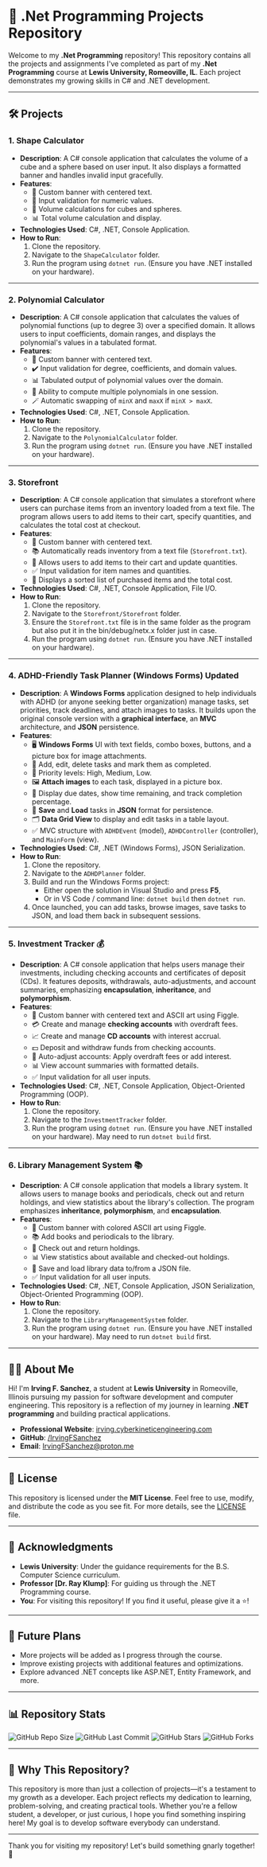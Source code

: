 # 🚀 .Net Programming Projects Repository

Welcome to my **.Net Programming** repository! This repository contains all the projects and assignments I've completed as part of my **.Net Programming** course at **Lewis University, Romeoville, IL**. Each project demonstrates my growing skills in C# and .NET development.

---

## 🛠️ Projects

### 1. **Shape Calculator**

- **Description**: A C# console application that calculates the volume of a cube and a sphere based on user input. It also displays a formatted banner and handles invalid input gracefully.
- **Features**:
  - 🎨 Custom banner with centered text.
  - 🔢 Input validation for numeric values.
  - 📐 Volume calculations for cubes and spheres.
  - 📊 Total volume calculation and display.
- **Technologies Used**: C#, .NET, Console Application.
- **How to Run**:
  1. Clone the repository.
  2. Navigate to the `ShapeCalculator` folder.
  3. Run the program using `dotnet run`. (Ensure you have .NET installed on your hardware).

---

### 2. **Polynomial Calculator**

- **Description**: A C# console application that calculates the values of polynomial functions (up to degree 3) over a specified domain. It allows users to input coefficients, domain ranges, and displays the polynomial's values in a tabulated format.
- **Features**:
  - 🎨 Custom banner with centered text.
  - ✔️ Input validation for degree, coefficients, and domain values.
  - 📊 Tabulated output of polynomial values over the domain.
  - 🔄 Ability to compute multiple polynomials in one session.
  - 🪄 Automatic swapping of `minX` and `maxX` if `minX > maxX`.
- **Technologies Used**: C#, .NET, Console Application.
- **How to Run**:
  1. Clone the repository.
  2. Navigate to the `PolynomialCalculator` folder.
  3. Run the program using `dotnet run`. (Ensure you have .NET installed on your hardware).

---

### 3. **Storefront**

- **Description**: A C# console application that simulates a storefront where users can purchase items from an inventory loaded from a text file. The program allows users to add items to their cart, specify quantities, and calculates the total cost at checkout.
- **Features**:
  - 🎨 Custom banner with centered text.
  - 📚 Automatically reads inventory from a text file (`Storefront.txt`).
  - 🛒 Allows users to add items to their cart and update quantities.
  - ✅ Input validation for item names and quantities.
  - 🧾 Displays a sorted list of purchased items and the total cost.
- **Technologies Used**: C#, .NET, Console Application, File I/O.
- **How to Run**:
  1. Clone the repository.
  2. Navigate to the `Storefront/Storefront` folder.
  3. Ensure the `Storefront.txt` file is in the same folder as the program but also put it in the bin/debug/netx.x folder just in case.
  4. Run the program using `dotnet run`. (Ensure you have .NET installed on your hardware).

---

### 4. **ADHD-Friendly Task Planner** (Windows Forms) Updated

- **Description**: A **Windows Forms** application designed to help individuals with ADHD (or anyone seeking better organization) manage tasks, set priorities, track deadlines, and attach images to tasks. It builds upon the original console version with a **graphical interface**, an **MVC** architecture, and **JSON** persistence.
- **Features**:
  - 🖥️ **Windows Forms** UI with text fields, combo boxes, buttons, and a picture box for image attachments.
  - 📝 Add, edit, delete tasks and mark them as completed.
  - 🎨 Priority levels: High, Medium, Low.
  - 🖼️ **Attach images** to each task, displayed in a picture box.
  - 📅 Display due dates, show time remaining, and track completion percentage.
  - 💾 **Save** and **Load** tasks in **JSON** format for persistence.
  - 🗂️ **Data Grid View** to display and edit tasks in a table layout.
  - ✅ MVC structure with `ADHDEvent` (model), `ADHDController` (controller), and `MainForm` (view).
- **Technologies Used**: C#, .NET (Windows Forms), JSON Serialization.
- **How to Run**:
  1. Clone the repository.
  2. Navigate to the `ADHDPlanner` folder.
  3. Build and run the Windows Forms project:
     - Either open the solution in Visual Studio and press **F5**,
     - Or in VS Code / command line: `dotnet build` then `dotnet run`.
  4. Once launched, you can add tasks, browse images, save tasks to JSON, and load them back in subsequent sessions.

---

### 5. **Investment Tracker** 💰

- **Description**: A C# console application that helps users manage their investments, including checking accounts and certificates of deposit (CDs). It features deposits, withdrawals, auto-adjustments, and account summaries, emphasizing **encapsulation**, **inheritance**, and **polymorphism**.
- **Features**:
  - 🎨 Custom banner with centered text and ASCII art using Figgle.
  - 💳 Create and manage **checking accounts** with overdraft fees.
  - 📈 Create and manage **CD accounts** with interest accrual.
  - 💵 Deposit and withdraw funds from checking accounts.
  - 🔄 Auto-adjust accounts: Apply overdraft fees or add interest.
  - 📊 View account summaries with formatted details.
  - ✅ Input validation for all user inputs.
- **Technologies Used**: C#, .NET, Console Application, Object-Oriented Programming (OOP).
- **How to Run**:
  1. Clone the repository.
  2. Navigate to the `InvestmentTracker` folder.
  3. Run the program using `dotnet run`. (Ensure you have .NET installed on your hardware). May need to run `dotnet build` first.

---

### 6. **Library Management System** 📚

- **Description**: A C# console application that models a library system. It allows users to manage books and periodicals, check out and return holdings, and view statistics about the library's collection. The program emphasizes **inheritance**, **polymorphism**, and **encapsulation**.
- **Features**:
  - 🎨 Custom banner with colored ASCII art using Figgle.
  - 📚 Add books and periodicals to the library.
  - 🔄 Check out and return holdings.
  - 📊 View statistics about available and checked-out holdings.
  - 💾 Save and load library data to/from a JSON file.
  - ✅ Input validation for all user inputs.
- **Technologies Used**: C#, .NET, Console Application, JSON Serialization, Object-Oriented Programming (OOP).
- **How to Run**:
  1. Clone the repository.
  2. Navigate to the `LibraryManagementSystem` folder.
  3. Run the program using `dotnet run`. (Ensure you have .NET installed on your hardware). May need to run `dotnet build` first.

---

## 🧑‍💻 About Me

Hi! I'm **Irving F. Sanchez**, a student at **Lewis University** in Romeoville, Illinois pursuing my passion for software development and computer engineering. This repository is a reflection of my journey in learning **.NET programming** and building practical applications.

- **Professional Website**: [irving.cyberkineticengineering.com](https://irving.cyberkineticengineering.com/)
- **GitHub**: [/IrvingFSanchez](https://github.com/IrvingFSanchez)
- **Email**: <IrvingFSanchez@proton.me>

---

## 📜 License

This repository is licensed under the **MIT License**. Feel free to use, modify, and distribute the code as you see fit. For more details, see the [LICENSE](LICENSE) file.

---

## 🙏 Acknowledgments

- **Lewis University**: Under the guidance requirements for the B.S. Computer Science curriculum.
- **Professor [Dr. Ray Klump]**: For guiding us through the .NET Programming course.
- **You**: For visiting this repository! If you find it useful, please give it a ⭐!

---

## 🚧 Future Plans

- More projects will be added as I progress through the course.
- Improve existing projects with additional features and optimizations.
- Explore advanced .NET concepts like ASP.NET, Entity Framework, and more.

---

## 📊 Repository Stats

![GitHub Repo Size](https://img.shields.io/github/repo-size/IrvingFSanchez/.Net-Programming?style=for-the-badge)
![GitHub Last Commit](https://img.shields.io/github/last-commit/IrvingFSanchez/.Net-Programming?style=for-the-badge)
![GitHub Stars](https://img.shields.io/github/stars/IrvingFSanchez/.Net-Programming?style=for-the-badge)
![GitHub Forks](https://img.shields.io/github/forks/IrvingFSanchez/.Net-Programming?style=for-the-badge)

---

## 🌟 Why This Repository?

This repository is more than just a collection of projects—it's a testament to my growth as a developer. Each project reflects my dedication to learning, problem-solving, and creating practical tools. Whether you're a fellow student, a developer, or just curious, I hope you find something inspiring here! My goal is to develop software everybody can understand.

---

Thank you for visiting my repository! Let's build something gnarly together! 🚀
